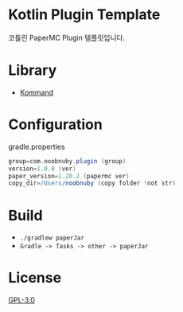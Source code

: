 # Kotlin Plugin Template

코틀린 PaperMC Plugin 템플릿입니다.

# Library

* [Kommand](https://github.com/monun/kommand)

# Configuration

gradle.properties

```gradle
group=com.noobnuby.plugin (group)
version=1.0.0 (ver)
paper_version=1.20.2 (papermc ver)
copy_dir=/Users/noobnuby (copy folder !not str) 
```

# Build

* `./gradlew paperJar`
* `Gradle -> Tasks -> other -> paperJar`

# License

[GPL-3.0](https://github.com/NOOBNUBY/kotlin-plugin-template/blob/master/LICENSE)